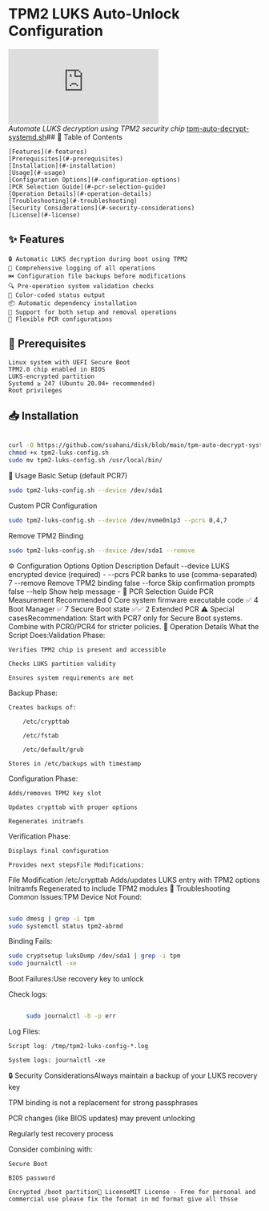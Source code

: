 # TPM2 LUKS Auto-Unlock Configuration

![TPM2 Security Chip](https://www.freedesktop.org/software/systemd/man/latest/systemd-cryptenroll.html)  
*Automate LUKS decryption using TPM2 security chip*
[tpm-auto-decrypt-systemd.sh](https://github.com/ssahani/disk/blob/main/tpm-auto-decrypt-systemd.sh)## 📖 Table of Contents

    [Features](#-features)
    [Prerequisites](#-prerequisites)
    [Installation](#-installation)
    [Usage](#-usage)
    [Configuration Options](#-configuration-options)
    [PCR Selection Guide](#-pcr-selection-guide)
    [Operation Details](#-operation-details)
    [Troubleshooting](#-troubleshooting)
    [Security Considerations](#-security-considerations)
    [License](#-license)

## ✨ Features

    🔒 Automatic LUKS decryption during boot using TPM2
    📝 Comprehensive logging of all operations
    ⏮️ Configuration file backups before modifications
    🔍 Pre-operation system validation checks
    🎨 Color-coded status output
    📦 Automatic dependency installation
    🔄 Support for both setup and removal operations
    🧩 Flexible PCR configurations

## 🧰 Prerequisites

    Linux system with UEFI Secure Boot
    TPM2.0 chip enabled in BIOS
    LUKS-encrypted partition
    Systemd ≥ 247 (Ubuntu 20.04+ recommended)
    Root privileges

## 📥 Installation

```bash

curl -O https://github.com/ssahani/disk/blob/main/tpm-auto-decrypt-systemd.sh
chmod +x tpm2-luks-config.sh
sudo mv tpm2-luks-config.sh /usr/local/bin/
```

🚀 Usage
Basic Setup (default PCR7)
```bash
sudo tpm2-luks-config.sh --device /dev/sda1
```

Custom PCR Configuration
```bash
sudo tpm2-luks-config.sh --device /dev/nvme0n1p3 --pcrs 0,4,7
```
Remove TPM2 Binding
```bash
sudo tpm2-luks-config.sh --device /dev/sda1 --remove
```

⚙️ Configuration Options
Option	Description	Default
--device	LUKS encrypted device (required)	-
--pcrs	PCR banks to use (comma-separated)	7
--remove	Remove TPM2 binding	false
--force	Skip confirmation prompts	false
--help	Show help message	-
🔬 PCR Selection Guide
PCR	Measurement	Recommended
0	Core system firmware executable code	✅
4	Boot Manager	✅
7	Secure Boot state	✅✅
2	Extended PCR	⚠️ Special casesRecommendation: Start with PCR7 only for Secure Boot systems. Combine with PCR0/PCR4 for stricter policies.
🔧 Operation Details
What the Script Does:Validation Phase:

    Verifies TPM2 chip is present and accessible

    Checks LUKS partition validity

    Ensures system requirements are met

Backup Phase:

    Creates backups of:

        /etc/crypttab

        /etc/fstab

        /etc/default/grub

    Stores in /etc/backups with timestamp

Configuration Phase:

    Adds/removes TPM2 key slot

    Updates crypttab with proper options

    Regenerates initramfs

Verification Phase:

    Displays final configuration

    Provides next stepsFile Modifications:
File	Modification
/etc/crypttab	Adds/updates LUKS entry with TPM2 options
Initramfs	Regenerated to include TPM2 modules
🐛 Troubleshooting
Common Issues:TPM Device Not Found:
```bash

sudo dmesg | grep -i tpm
sudo systemctl status tpm2-abrmd
```
Binding Fails:
```bash
sudo cryptsetup luksDump /dev/sda1 | grep -i tpm
sudo journalctl -xe
```

Boot Failures:Use recovery key to unlock

Check logs:
```bash

     sudo journalctl -b -p err
```
Log Files:

    Script log: /tmp/tpm2-luks-config-*.log

    System logs: journalctl -xe

🔒 Security ConsiderationsAlways maintain a backup of your LUKS recovery key

TPM binding is not a replacement for strong passphrases

PCR changes (like BIOS updates) may prevent unlocking

Regularly test recovery process

Consider combining with:

    Secure Boot

    BIOS password

    Encrypted /boot partition📜 LicenseMIT License - Free for personal and commercial use please fix the format in md format give all thsse

